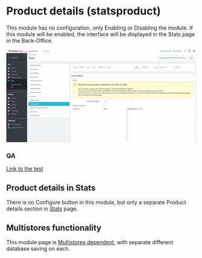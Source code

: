 # Product details (statsproduct)

This module has no configuration, only Enabling or Disabling the module. If this module will be enabled, the interface will be displayed in the Stats page in the Back-Office.

![Product details in Staus User interface](<../../../../../.gitbook/assets/image (3) (7).png>)

### QA&#x20;

[Link to the test](https://build.prestashop-project.org/test-scenarios/scenarios/modules/statsproduct.html)

## Product details in Stats

There is no Configure button in this module, but only a separate Product details section in [Stats](./) page.

## Multistores functionality

This module page is [Multistores dependent](../../../common-components/multistores-dependent.md), with separate different database saving on each.
